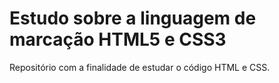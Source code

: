 # Estudo sobre a linguagem de marcação HTML5 e CSS3
Repositório com a finalidade de estudar o código HTML e CSS.

